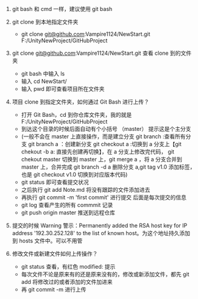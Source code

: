 1. git bash 和 cmd 一样，建议使用 git bash

2. git clone 到本地指定文件夹

   - git clone git@github.com:Vampire1124/NewStart.git F:/UnityNewProject/GitHubProject

3. git clone  git@github.com:Vampire1124/NewStart.git  查看 clone 到的文件夹

   - git bash 中输入 ls
   - 输入 cd NewStart/
   - 输入 pwd 即可查看项目所在文件夹

4. 项目 clone 到指定文件夹，如何通过 Git Bash 进行上传？

   - 打开 Git Bash，cd 到你仓库文件夹，我的就是  F:/UnityNewProject/GitHubProject
   - 到达这个目录的时候后面自动有个小括号 （master） 提示这是个主分支
   - (一般不会在 master 上直接操作，而是建立分支  git branch :查看所有分支   git branch a ：创建新分支  git checkout a :切换到 a 分支上【git chekout -b a: 直接先创建再切换】，在 a 分支上修改完代码， git chekout master 切换到 master 上，git merge a ，将  a 分支合并到 master 上，合并完成 git branch -d a 删除分支 a,git tag v1.0 添加标签，也是 git checkout v1.0 切换到对应版本代码)
   - git status 即可查看提交状况
   - 之后执行 git add Note.md  将没有跟踪的文件添加进去
   - 再执行 git commit -m 'first commit' 进行提交  后面是每次提交的信息
   - git log 查看产生的所有 commmit 记录
   - git push origin master  推送到远程仓库

5. 提交的时候 Warning 警示：Permanently added the RSA host key for IP address '192.30.252.128' to the list of known host。为这个地址持久添加到 hosts 文件中。可以不用管

6. 修改文件或新建文件如何上传操作？

   - git status 查看，有红色 modified: 提示
   - 每次文件不论是原来有的还是原来没有的，修改或新添加文件，都先 git add 将修改过的或者添加的文件加进来
   - 再 git commit -m 进行上传


